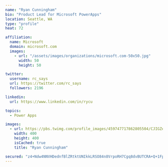 ```yaml
---
name: "Ryan Cunningham"
bio: "Product Lead for Microsoft PowerApps"
location: Seattle, WA
type: "profile"
heat: 72

affiliation:
  name: Microsoft
  domain: microsoft.com
  images:
    - url: "/assets/images/organizations/microsoft.com-50x50.jpg"
      width: 50
      height: 50

twitter:
  username: rc_says
  url: https://twitter.com/rc_says
  followers: 2196

linkedin:
  url: https://www.linkedin.com/in/rycu

topics:
  - Power Apps

images:
  - url: https://pbs.twimg.com/profile_images/459747717862805504/CJIGZejd_400x400.png
    width: 400
    height: 400
    isCached: true
    title: "Ryan Cunningham"

secured: "z4+Ndw4NNVHDednfBlZRtktUNIkkLRSO84n8VrpoRH7Cgq8dvBUTCRA+Q+1FpPiJ5CB5qZL19/aHbRXqiqSwkD1LJas7ULgIEWf0V4iibyGLld8zwNSMEV5JAY+ng2/9FZxYccO0lK2Tn5EvG1MayNFkJHzHl/a8n1zpdQRWNdxNd4/23dGTAx0K0e+hFk88H65ctjMoOuratrHs+GWp7NIDUx21ZoofvdCoRJXNtbUsI10b8gtHQjJIStXoyQmeAF172m7jC4ApiAr6DA6uRc6nXysI7dsznS0TYUjmxXKY8Ss106tzV1EMiC1oCjazIaqoQpbOFY/1SLNWjqW0MpOFnduLH2M0geYtMr5V0dUWsesakzhhM6/ny0fy4ufmypxNO2/Hm0EsmyKG00zU+vtH8nrLD8sU9aQDtS5BWSM=;BCuJClinJvZsp4jK2+8D8Q=="
---
```


